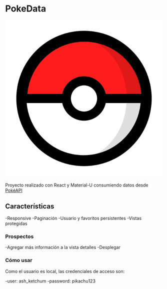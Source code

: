 # PokeData

![Pokemon](src/img/pokeball.png)

Proyecto realizado con React y Material-U consumiendo datos desde [PokéAPI](https://pokeapi.co/) 

## Características

-Responsive
-Paginación
-Usuario y favoritos persistentes
-Vistas protegidas

### Prospectos

-Agregar más información a la vista detalles
-Desplegar

### Cómo usar

Como el usuario es local, las credenciales de acceso son: 

-user: ash_ketchum
-password: pikachu123

